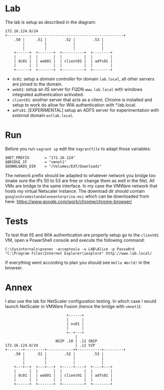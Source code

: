 # Lab 

The lab is setup as described in the diagram:

    172.16.124.0/24
    +-----------------------------------------------------+
        .50 |     .51 |        .52 |        .53 |
            |         |            |            |
            |         |            |            |
        +------+  +-------+  +----------+  +--------+
        |      |  |       |  |          |  |        |
        | dc01 |  | web01 |  | client01 |  | adfs01 |
        |      |  |       |  |          |  |        |
        +------+  +-------+  +----------+  +--------+

* `dc01`: setup a _domain controller_ for domain `lab.local`, all other
servers are joined to the domain.
* `web01`: setup an _IIS_ server for FQDN `www.lab.local` with windows 
integrated authentication activated.
* `client01`: another server that acts as a client. Chrome is installed and
setup to work do allow for WIA authentication with *.lab.local.
* `adfs01`: [EXPERIMENTAL] setup an ADFS server for experimentation with 
_external_ domain `extlab.local`.

# Run

Before you run `vagrant up` edit the `Vagrantfile` to adapt those variables:

    $NET_PREFIX       = "172.16.124"
    $BRIDGE_IF        = "vmnet1"
    $DOWNLOADS_DIR    = "/Volumes/EXT/Downloads"

The network prefix should be adapted to whatever network you bridge too (make
sure the IPs 50 to 53 are free or change them as well in the file). All VMs
are bridge to the same interface. In my case the VMWare network that hosts my
virtual Netscaler instance. The download dir should contain `googlechromestandaloneenterprise.msi`
which can be downloaded from here: https://www.google.com/work/chrome/chrome-browser/

# Tests

To test that IIS and WIA authentication are properly setup go to the `client01` 
VM, open a PowerShell console and execute the following command:

    C:\Sysinternals\psexec -accepteula -u LAB\Alice -p Passw0rd "C:\Program Files\Internet Explorer\iexplore" http://www.lab.local/

If everything went according to plan you should see `Hello World!` in the browser.

# Annex

I also use the lab for NetScaler configuration testing. In which case I would launch NetScaler in VMWare Fusion (hence the bridge with `vmnet1`):


                                +------+
                                |      |
                                | ns01 |
                                |      |
                                +--+---+
                                    |
                           NSIP .10 | .11 SNIP
    172.16.124.0/24                 | .12 VIP
    +-------+---------+------------++-----------+---------+
        .50 |     .51 |        .52 |        .53 |
            |         |            |            |
            |         |            |            |
        +---+--+  +---+---+  +-----+----+  +----+---+
        |      |  |       |  |          |  |        |
        | dc01 |  | web01 |  | client01 |  | adfs01 |
        |      |  |       |  |          |  |        |
        +------+  +-------+  +----------+  +--------+